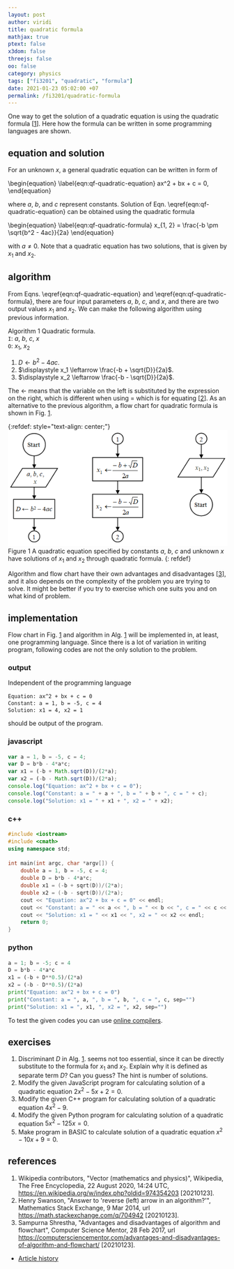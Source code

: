 ```yaml
---
layout: post
author: viridi
title: quadratic formula
mathjax: true
ptext: false
x3dom: false
threejs: false
oo: false
category: physics
tags: ["fi3201", "quadratic", "formula"]
date: 2021-01-23 05:02:00 +07
permalink: /fi3201/quadratic-formula
---
```

One way to get the solution of a quadratic equation is using the quadratic formula [[1](#ref1)]. Here how the formula can be written in some programming languages are shown.


## equation and solution
For an unknown $x$, a general quadratic equation can be written in form of

\begin{equation}
\label{eqn:qf-quadratic-equation}
ax^2 + bx + c = 0,
\end{equation}

where $a$, $b$, and $c$ represent constants. Solution of Eqn. \eqref{eqn:qf-quadratic-equation} can be obtained using the quadratic formula

\begin{equation}
\label{eqn:qf-quadratic-formula}
x_{1, 2} = \frac{-b \pm \sqrt{b^2 - 4ac}}{2a}
\end{equation}

with $a \ne 0$. Note that a quadratic equation has two solutions, that is given by $x_1$ and $x_2$.


## algorithm
From Eqns. \eqref{eqn:qf-quadratic-equation} and \eqref{eqn:qf-quadratic-formula}, there are four input parameters $a$, $b$, $c$, and $x$, and there are two output values $x_1$ and $x_2$. We can make the following algorithm using previous information.

Algorithm <a name="alg:qf-quadratic-formula-algorithm">1</a> Quadratic formula. \
`I`: $a$, $b$, $c$, $x$ \
`O`: $x_1$, $x_2$
1. $D \leftarrow b^2 - 4ac$.
2. $\displaystyle x_1 \leftarrow \frac{-b + \sqrt{D}}{2a}$.
3. $\displaystyle x_2 \leftarrow \frac{-b - \sqrt{D}}{2a}$.

The $\leftarrow$ means that the variable on the left is substituted by the expression on the right, which is different when using $=$ which is for equating  [[2](#ref2)]. As an alternative to the previous algorithm, a flow chart for quadratic formula is shown in Fig. <a href="#fig:qf-quadratic-formula-flow-chart">1</a>.

{:refdef: style="text-align: center;"}
![..](/assets/img/math/quadratic-formula-flow-chart.png)
<br />
Figure <a name="fig:qf-quadratic-formula-flow-chart">1</a> A quadratic equation specified by constants $a$, $b$, $c$ and unknown $x$ have solutions of $x_1$ and $x_2$ through quadratic formula.
{: refdef}

Algorithm and flow chart have their own advantages and disadvantages [[3](#ref3)], and it also depends on the complexity of the problem you are trying to solve. It might be better if you try to exercise which one suits you and on what kind of problem.


## implementation
Flow chart in Fig. <a href="#fig:qf-quadratic-formula-flow-chart">1</a> and algorithm in Alg. <a href="#alg:qf-quadratic-formula-algorithm">1</a> will be implemented in, at least, one programming language. Since there is a lot of variation in writing program, following codes are not the only solution to the problem.

### output
Independent of the programming language
```batch
Equation: ax^2 + bx + c = 0
Constant: a = 1, b = -5, c = 4
Solution: x1 = 4, x2 = 1
```
should be output of the program.

### javascript
```javascript
var a = 1, b = -5, c = 4;
var D = b*b - 4*a*c;
var x1 = (-b + Math.sqrt(D))/(2*a);
var x2 = (-b - Math.sqrt(D))/(2*a);
console.log("Equation: ax^2 + bx + c = 0");
console.log("Constant: a = " + a + ", b = " + b + ", c = " + c);
console.log("Solution: x1 = " + x1 + ", x2 = " + x2);
```

### c++
```c++
#include <iostream>
#include <cmath>
using namespace std;

int main(int argc, char *argv[]) {
    double a = 1, b = -5, c = 4;
    double D = b*b - 4*a*c;
    double x1 = (-b + sqrt(D))/(2*a);
    double x2 = (-b - sqrt(D))/(2*a);
    cout << "Equation: ax^2 + bx + c = 0" << endl;
    cout << "Constant: a = " << a << ", b = " << b << ", c = " << c << endl;
    cout << "Solution: x1 = " << x1 << ", x2 = " << x2 << endl;
    return 0;
}
```

### python
```python
a = 1; b = -5; c = 4
D = b*b - 4*a*c
x1 = (-b + D**0.5)/(2*a)
x2 = (-b - D**0.5)/(2*a)
print("Equation: ax^2 + bx + c = 0")
print("Constant: a = ", a, ", b = ", b, ", c = ", c, sep="")
print("Solution: x1 = ", x1, ", x2 = ", x2, sep="")
```

To test the given codes you can use [online compilers](online-compiler).


## exercises
1. Discriminant $D$ in Alg. <a href="#alg:qf-quadratic-formula-algorithm">1</a>. seems not too essential, since it can be directly substitute to the formula for $x_1$ and $x_2$. Explain why it is defined as separate term $D$? Can you guess? The hint is number of solutions.
2. Modify the given JavaScript program for calculating solution of a quadratic equation $2x^2 - 5x + 2 = 0$.
3. Modify the given C++ program for calculating solution of a quadratic equation $4x^2 - 9$.
4. Modify the given Python program for calculating solution of a quadratic equation $5x^2 - 125x = 0$.
5. Make program in BASIC to calculate solution of a quadratic equation $x^2 - 10x + 9 = 0$.




## references
1. <a name="ref1"></a>Wikipedia contributors, "Vector (mathematics and physics)", Wikipedia, The Free Encyclopedia, 22 August 2020, 14:24 UTC, <https://en.wikipedia.org/w/index.php?oldid=974354203> [20210123].
2. <a name="ref2"></a>Henry Swanson, "Answer to 'reverse (left) arrow in an algorithm?'", Mathematics Stack Exchange, 9 Mar 2014, url <https://math.stackexchange.com/q/704942> [20210123].
3. <a name="ref3"></a>Sampurna Shrestha, "Advantages and disadvantages of algorithm and flowchart", Computer Science Mentor, 28 Feb 2017, url <https://computersciencementor.com/advantages-and-disadvantages-of-algorithm-and-flowchart/> [20210123].

+ [Article history](https://github.com/butiran/butiran.github.io/commits/master/_posts/fi3201/2021-01-23-quadratic-formula.md)

